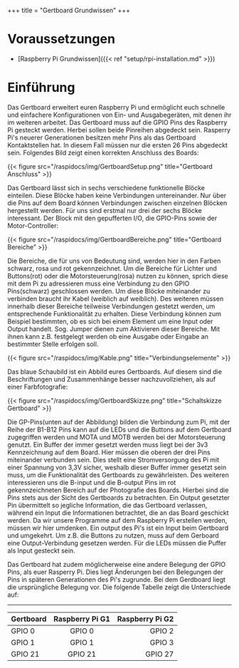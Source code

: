 +++
title = "Gertboard Grundwissen"
+++

# Voraussetzungen
* [Raspberry Pi Grundwissen]({{< ref "setup/rpi-installation.md" >}})

# Einführung

Das Gertboard erweitert euren Raspberry Pi und ermöglicht euch schnelle und einfachere Konfigurationen von Ein- und Ausgabegeräten, mit denen ihr im weiteren arbeitet. Das Gertboard muss auf die GPIO Pins des Raspberry Pi gesteckt werden. Herbei sollen beide Pinreihen abgedeckt sein. Rasperry Pi's neuerer Generationen besitzen mehr Pins als das Gertboard Kontaktstellen hat. In diesem Fall müssen nur die ersten 26 Pins abgedeckt sein. Folgendes Bild zeigt einen korrekten Anschluss des Boards:

{{< figure src="/raspidocs/img/GertboardSetup.png" title="Gertboard Anschluss" >}}

Das Gertboard lässt sich in sechs verschiedene funktionelle Blöcke einteilen. Diese Blöcke haben keine Verbindungen untereinander. Nur über die Pins auf dem Board können Verbindungen zwischen einzelnen Blöcken hergestellt werden. Für uns sind erstmal nur drei der sechs Blöcke interessant. Der Block mit den gepufferten I/O, die GPIO-Pins sowie der Motor-Controller:

{{< figure src="/raspidocs/img/GertboardBereiche.png" title="Gertboard Bereiche" >}}

Die Bereiche, die für uns von Bedeutung sind, werden hier in den Farben schwarz, rosa und rot gekennzeichnet. Um die Bereiche für Lichter und Buttons(rot) oder die Motorsteuerung(rosa) nutzen zu können, sprich diese mit dem Pi zu adressieren muss eine Verbindung zu den GPIO Pins(schwarz) geschlossen werden. Um diese Blöcke miteinander zu verbinden braucht ihr Kabel (weiblich auf weiblich). Des weiteren müssen innerhalb dieser Bereiche teilweise Verbindungen gestetzt werden, um entsprechende Funktionalität zu erhalten. Diese Verbindung können zum Beispiel bestimmten, ob es sich bei einem Element um eine Input oder Output handelt. Sog. Jumper dienen zum Aktivieren dieser Bereiche. Mit ihnen kann z.B. festgelegt werden ob eine Ausgabe oder Eingabe an bestimmter Stelle erfolgen soll.

{{< figure src="/raspidocs/img/Kable.png" title="Verbindungselemente" >}}

Das blaue Schaubild ist ein Abbild eures Gertboards. Auf diesem sind die Beschriftungen und Zusammenhänge besser nachzuvollziehen, als auf einer Farbfotografie:

{{< figure src="/raspidocs/img/GertboardSkizze.png" title="Schaltskizze Gertboard" >}}

Die GP-Pins(unten auf der Abbildung) bilden die Verbindung zum Pi, mit der Reihe der B1-B12 Pins kann auf die LEDs und die Buttons auf dem Gertboard zugegriffen werden und MOTA und MOTB werden bei der Motorsteuerung genutzt.
Ein Buffer der immer gesetzt werden muss liegt bei der 3v3 Kennzeichnung auf dem Board. Hier müssen die oberen der drei Pins miteinander verbunden sein. Dies stellt eine Stromversorgung des Pi mit einer Spannung von 3,3V sicher, weshalb dieser Buffer immer gesetzt sein muss, um die Funktionalität des Gertboards zu gewährleisten.
Des weiteren interessieren uns die B-input und die B-output Pins im rot gekennzeichneten Bereich auf der Photografie des Boards. Hierbei sind die Pins stets aus der Sicht des Gertboards zu betrachten. Ein Output gesetzter Pin übermittelt so jegliche Information, die das Gertboard verlassen, während ein Input die Informationen betrachtet, die an das Board geschickt werden. Da wir unsere Programme auf dem Raspberry Pi erstellen werden, müssen wir hier umdenken. Ein output des Pi's ist ein Input beim Gertboard und umgekehrt. Um z.B. die Buttons zu nutzen, muss auf dem Gerboard eine Output-Verbindung gesetzen werden. Für die LEDs müssen die Puffer als Input gesteckt sein.

Das Gertboard hat zudem möglicherweise eine andere Belegung der GPIO Pins, als euer Rasperry Pi. Dies liegt Änderungen bei den Belegungen der Pins in späteren Generationen des Pi's zugrunde. Bei dem Gerdboard liegt die ursprüngliche Belegung vor.
Die folgende Tabelle zeigt die Unterschiede auf:

---


|Gertboard  |Raspberry Pi G1  |Raspberry Pi G2  |
|-----------|:---------------:|----------------:|
|GPIO 0     |GPIO 0           |GPIO 2           |
|GPIO 1     |GPIO 1           |GPIO 3           |
|GPIO 21    |GPIO 21          |GPIO 27          |
